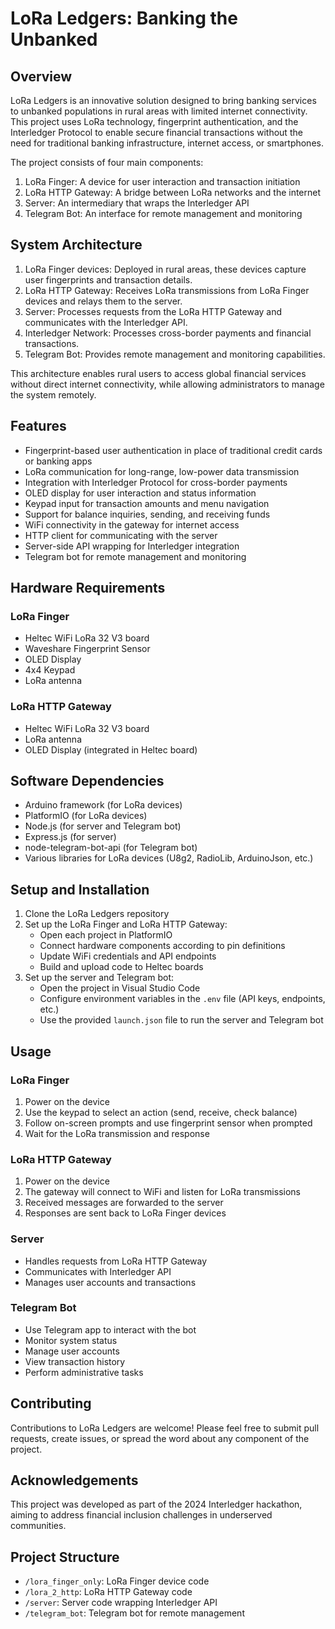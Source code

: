 # LoRa Ledgers: Banking the Unbanked

## Overview

LoRa Ledgers is an innovative solution designed to bring banking services to unbanked populations in rural areas with limited internet connectivity. This project uses LoRa technology, fingerprint authentication, and the Interledger Protocol to enable secure financial transactions without the need for traditional banking infrastructure, internet access, or smartphones.

The project consists of four main components:
1. LoRa Finger: A device for user interaction and transaction initiation
2. LoRa HTTP Gateway: A bridge between LoRa networks and the internet
3. Server: An intermediary that wraps the Interledger API
4. Telegram Bot: An interface for remote management and monitoring

## System Architecture

1. LoRa Finger devices: Deployed in rural areas, these devices capture user fingerprints and transaction details.
2. LoRa HTTP Gateway: Receives LoRa transmissions from LoRa Finger devices and relays them to the server.
3. Server: Processes requests from the LoRa HTTP Gateway and communicates with the Interledger API.
4. Interledger Network: Processes cross-border payments and financial transactions.
5. Telegram Bot: Provides remote management and monitoring capabilities.

This architecture enables rural users to access global financial services without direct internet connectivity, while allowing administrators to manage the system remotely.

## Features

- Fingerprint-based user authentication in place of traditional credit cards or banking apps
- LoRa communication for long-range, low-power data transmission
- Integration with Interledger Protocol for cross-border payments
- OLED display for user interaction and status information
- Keypad input for transaction amounts and menu navigation
- Support for balance inquiries, sending, and receiving funds
- WiFi connectivity in the gateway for internet access
- HTTP client for communicating with the server
- Server-side API wrapping for Interledger integration
- Telegram bot for remote management and monitoring

## Hardware Requirements

### LoRa Finger
- Heltec WiFi LoRa 32 V3 board
- Waveshare Fingerprint Sensor
- OLED Display
- 4x4 Keypad
- LoRa antenna

### LoRa HTTP Gateway
- Heltec WiFi LoRa 32 V3 board
- LoRa antenna
- OLED Display (integrated in Heltec board)

## Software Dependencies

- Arduino framework (for LoRa devices)
- PlatformIO (for LoRa devices)
- Node.js (for server and Telegram bot)
- Express.js (for server)
- node-telegram-bot-api (for Telegram bot)
- Various libraries for LoRa devices (U8g2, RadioLib, ArduinoJson, etc.)

## Setup and Installation

1. Clone the LoRa Ledgers repository
2. Set up the LoRa Finger and LoRa HTTP Gateway:
   - Open each project in PlatformIO
   - Connect hardware components according to pin definitions
   - Update WiFi credentials and API endpoints
   - Build and upload code to Heltec boards
3. Set up the server and Telegram bot:
   - Open the project in Visual Studio Code
   - Configure environment variables in the `.env` file (API keys, endpoints, etc.)
   - Use the provided `launch.json` file to run the server and Telegram bot

## Usage

### LoRa Finger
1. Power on the device
2. Use the keypad to select an action (send, receive, check balance)
3. Follow on-screen prompts and use fingerprint sensor when prompted
4. Wait for the LoRa transmission and response

### LoRa HTTP Gateway
1. Power on the device
2. The gateway will connect to WiFi and listen for LoRa transmissions
3. Received messages are forwarded to the server
4. Responses are sent back to LoRa Finger devices

### Server
- Handles requests from LoRa HTTP Gateway
- Communicates with Interledger API
- Manages user accounts and transactions

### Telegram Bot
- Use Telegram app to interact with the bot
- Monitor system status
- Manage user accounts
- View transaction history
- Perform administrative tasks

## Contributing

Contributions to LoRa Ledgers are welcome! Please feel free to submit pull requests, create issues, or spread the word about any component of the project.

## Acknowledgements

This project was developed as part of the 2024 Interledger hackathon, aiming to address financial inclusion challenges in underserved communities.

## Project Structure

- `/lora_finger_only`: LoRa Finger device code
- `/lora_2_http`: LoRa HTTP Gateway code
- `/server`: Server code wrapping Interledger API
- `/telegram_bot`: Telegram bot for remote management

